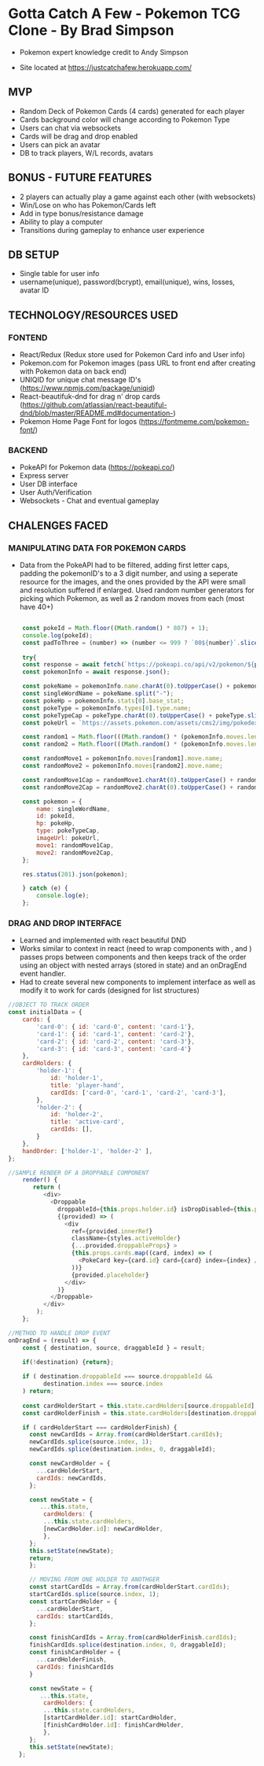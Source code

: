 # Gotta Catch A Few - Pokemon TCG Clone - By Brad Simpson
- Pokemon expert knowledge credit to Andy Simpson

- Site located at https://justcatchafew.herokuapp.com/

## MVP
- Random Deck of Pokemon Cards (4 cards) generated for each player
- Cards background color will change according to Pokemon Type
- Users can chat via websockets
- Cards will be drag and drop enabled
- Users can pick an avatar
- DB to track players, W/L records, avatars

## BONUS - FUTURE FEATURES
- 2 players can actually play a game against each other (with websockets)
- Win/Lose on who has Pokemon/Cards left 
- Add in type bonus/resistance damage
- Ability to play a computer
- Transitions during gameplay to enhance user experience

## DB SETUP
- Single table for user info
- username(unique), password(bcrypt), email(unique), wins, losses, avatar ID

## TECHNOLOGY/RESOURCES USED

### FONTEND
- React/Redux (Redux store used for Pokemon Card info and User info)
- Pokemon.com for Pokemon images (pass URL to front end after creating with Pokemon data on back end)
- UNIQID for unique chat message ID's  (https://www.npmjs.com/package/uniqid)
- React-beautifuk-dnd for drag n' drop cards (https://github.com/atlassian/react-beautiful-dnd/blob/master/README.md#documentation-) 
- Pokemon Home Page Font for logos (https://fontmeme.com/pokemon-font/)

### BACKEND
- PokeAPI for Pokemon data (https://pokeapi.co/)
- Express server
- User DB interface
- User Auth/Verification
- Websockets - Chat and eventual gameplay


## CHALENGES FACED

### MANIPULATING DATA FOR POKEMON CARDS

- Data from the PokeAPI had to be filtered, adding first letter caps, padding the pokemonID's to a 3 digit number, and using a seperate resource for the images, and the ones provided by the API were small and resolution suffered if enlarged.  Used random number generators for picking which Pokemon, as well as 2 random moves from each (most have 40+)

```js

    const pokeId = Math.floor((Math.random() * 807) + 1);
    console.log(pokeId);
    const padToThree = (number) => (number <= 999 ? `00${number}`.slice(-3) : number);
    
    try{
    const response = await fetch(`https://pokeapi.co/api/v2/pokemon/${pokeId}/`);
    const pokemonInfo = await response.json();

    const pokeName = pokemonInfo.name.charAt(0).toUpperCase() + pokemonInfo.name.slice(1);
    const singleWordName = pokeName.split("-"); 
    const pokeHp = pokemonInfo.stats[0].base_stat;
    const pokeType = pokemonInfo.types[0].type.name;
    const pokeTypeCap = pokeType.charAt(0).toUpperCase() + pokeType.slice(1);
    const pokeUrl = `https://assets.pokemon.com/assets/cms2/img/pokedex/detail/${padToThree(pokeId)}.png`;

    const random1 = Math.floor(((Math.random() * (pokemonInfo.moves.length - 1)) + 1))
    const random2 = Math.floor(((Math.random() * (pokemonInfo.moves.length - 1)) + 1))

    const randomMove1 = pokemonInfo.moves[random1].move.name;
    const randomMove2 = pokemonInfo.moves[random2].move.name;

    const randomMove1Cap = randomMove1.charAt(0).toUpperCase() + randomMove1.slice(1);
    const randomMove2Cap = randomMove2.charAt(0).toUpperCase() + randomMove2.slice(1);

    const pokemon = {
        name: singleWordName,
        id: pokeId,
        hp: pokeHp,  
        type: pokeTypeCap,
        imageUrl: pokeUrl,
        move1: randomMove1Cap,
        move2: randomMove2Cap,
    };

    res.status(201).json(pokemon);

    } catch (e) {
        console.log(e);
    };

```

### DRAG AND DROP INTERFACE
- Learned and implemented with react beautiful DND
- Works similar to context in react (need to wrap components with <DragDropContext/>, 
<Droppable/> and <Draggable>) passes props between components and then keeps track of the order using an object with nested arrays (stored in state) and an onDragEnd event handler.
- Had to create several new components to implement interface as well as modify it to work for cards (designed for list structures)

```js
//OBJECT TO TRACK ORDER
const initialData = {
    cards: {
        'card-0': { id: 'card-0', content: 'card-1'},
        'card-1': { id: 'card-1', content: 'card-2'},
        'card-2': { id: 'card-2', content: 'card-3'},
        'card-3': { id: 'card-3', content: 'card-4'}
    },
    cardHolders: {
        'holder-1': {
            id: 'holder-1',
            title: 'player-hand',
            cardIds: ['card-0', 'card-1', 'card-2', 'card-3'],
        },
        'holder-2': {
            id: 'holder-2',
            title: 'active-card',
            cardIds: [],
        }
    },
    handOrder: ['holder-1', 'holder-2' ],
};

//SAMPLE RENDER OF A DROPPABLE COMPONENT
    render() {
       return (
          <div>
            <Droppable
              droppableId={this.props.holder.id} isDropDisabled={this.props.cards.length > 0} >
              {(provided) => (
                <div
                  ref={provided.innerRef}
                  className={styles.activeHolder}
                  {...provided.droppableProps} >
                  {this.props.cards.map((card, index) => (
                    <PokeCard key={card.id} card={card} index={index} />
                  ))}
                  {provided.placeholder}
                </div>
              )}
            </Droppable>
          </div>
        );
    };

//METHOD TO HANDLE DROP EVENT
onDragEnd = (result) => {
    const { destination, source, draggableId } = result;
  
    if(!destination) {return};

    if ( destination.droppableId === source.droppableId &&
          destination.index === source.index
    ) return;
      
    const cardHolderStart = this.state.cardHolders[source.droppableId];
    const cardHolderFinish = this.state.cardHolders[destination.droppableId];

    if ( cardHolderStart === cardHolderFinish) {
      const newCardIds = Array.from(cardHolderStart.cardIds);
      newCardIds.splice(source.index, 1);
      newCardIds.splice(destination.index, 0, draggableId);

      const newCardHolder = {
        ...cardHolderStart,
        cardIds: newCardIds,
      };

      const newState = {
         ...this.state,
          cardHolders: {
          ...this.state.cardHolders,
          [newCardHolder.id]: newCardHolder,
          },
      };
      this.setState(newState);
      return;
      };

      // MOVING FROM ONE HOLDER TO ANOTHGER
      const startCardIds = Array.from(cardHolderStart.cardIds);
      startCardIds.splice(source.index, 1);
      const startCardHolder = {
        ...cardHolderStart,
        cardIds: startCardIds,
      };

      const finishCardIds = Array.from(cardHolderFinish.cardIds);
      finishCardIds.splice(destination.index, 0, draggableId);
      const finishCardHolder = {
        ...cardHolderFinish,
        cardIds: finishCardIds
      }

      const newState = {
         ...this.state,
          cardHolders: {
          ...this.state.cardHolders,
          [startCardHolder.id]: startCardHolder,
          [finishCardHolder.id]: finishCardHolder,
          },
      };
      this.setState(newState);
   };

```